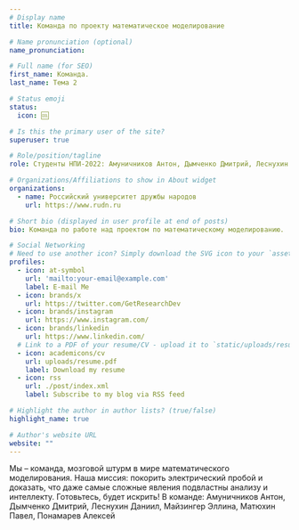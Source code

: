 ```yaml
---
# Display name
title: Команда по проекту математическое моделирование

# Name pronunciation (optional)
name_pronunciation: 

# Full name (for SEO)
first_name: Команда.
last_name: Тема 2

# Status emoji
status:
  icon: 🆒

# Is this the primary user of the site?
superuser: true

# Role/position/tagline
role: Студенты НПИ-2022: Амуничников Антон, Дымченко Дмитрий, Леснухин Даниил, Майзингер Эллина, Матюхин Павел, Понамарев Алексей

# Organizations/Affiliations to show in About widget
organizations:
  - name: Российский университет дружбы народов
    url: https://www.rudn.ru

# Short bio (displayed in user profile at end of posts)
bio: Команда по работе над проектом по математическому моделированию.

# Social Networking
# Need to use another icon? Simply download the SVG icon to your `assets/media/icons/` folder.
profiles:
  - icon: at-symbol
    url: 'mailto:your-email@example.com'
    label: E-mail Me
  - icon: brands/x
    url: https://twitter.com/GetResearchDev
  - icon: brands/instagram
    url: https://www.instagram.com/
  - icon: brands/linkedin
    url: https://www.linkedin.com/
  # Link to a PDF of your resume/CV - upload it to `static/uploads/resume.pdf`
  - icon: academicons/cv
    url: uploads/resume.pdf
    label: Download my resume
  - icon: rss
    url: ./post/index.xml
    label: Subscribe to my blog via RSS feed

# Highlight the author in author lists? (true/false)
highlight_name: true

# Author's website URL
website: ""
---
```


Мы – команда, мозговой штурм в мире математического моделирования. Наша миссия: покорить электрический пробой и доказать, что даже самые сложные явления подвластны анализу и интеллекту. Готовьтесь, будет искрить!
В команде: Амуничников Антон, Дымченко Дмитрий, Леснухин Даниил, Майзингер Эллина, Матюхин Павел, Понамарев Алексей

